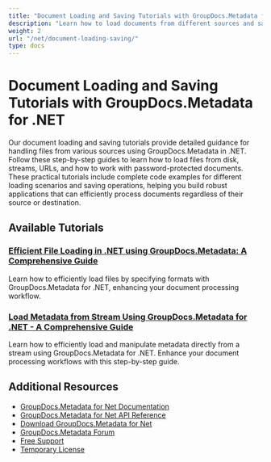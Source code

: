 ```yaml
---
title: "Document Loading and Saving Tutorials with GroupDocs.Metadata for .NET"
description: "Learn how to load documents from different sources and save them with GroupDocs.Metadata for .NET through these comprehensive tutorials."
weight: 2
url: "/net/document-loading-saving/"
type: docs
---
```

# Document Loading and Saving Tutorials with GroupDocs.Metadata for .NET

Our document loading and saving tutorials provide detailed guidance for handling files from various sources using GroupDocs.Metadata in .NET. Follow these step-by-step guides to learn how to load files from disk, streams, URLs, and how to work with password-protected documents. These practical tutorials include complete code examples for different loading scenarios and saving operations, helping you build robust applications that can efficiently process documents regardless of their source or destination.

## Available Tutorials

### [Efficient File Loading in .NET using GroupDocs.Metadata&#58; A Comprehensive Guide](./efficient-file-loading-groupdocs-metadata-net/)
Learn how to efficiently load files by specifying formats with GroupDocs.Metadata for .NET, enhancing your document processing workflow.

### [Load Metadata from Stream Using GroupDocs.Metadata for .NET - A Comprehensive Guide](./load-metadata-groupdocs-net-stream/)
Learn how to efficiently load and manipulate metadata directly from a stream using GroupDocs.Metadata for .NET. Enhance your document processing workflows with this step-by-step guide.

## Additional Resources

- [GroupDocs.Metadata for Net Documentation](https://docs.groupdocs.com/metadata/net/)
- [GroupDocs.Metadata for Net API Reference](https://reference.groupdocs.com/metadata/net/)
- [Download GroupDocs.Metadata for Net](https://releases.groupdocs.com/metadata/net/)
- [GroupDocs.Metadata Forum](https://forum.groupdocs.com/c/metadata)
- [Free Support](https://forum.groupdocs.com/)
- [Temporary License](https://purchase.groupdocs.com/temporary-license/)
